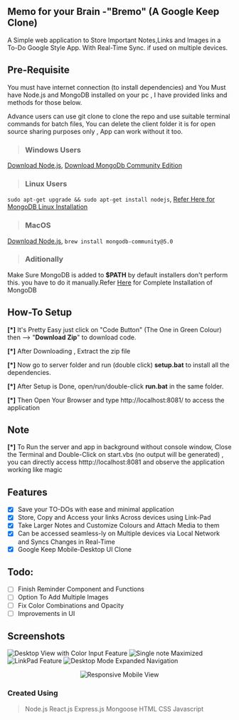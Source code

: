 ## Memo for your Brain -"Bremo" (A Google Keep Clone)
 A Simple web application to Store Important Notes,Links and Images in a To-Do Google Style App. With Real-Time Sync. if used on multiple devices.

## Pre-Requisite
You must have internet connection (to install dependencies) and You Must have Node.js and MongoDB installed on your pc , 
I have provided links and methods for those below.

 Advance users can use git clone to clone the repo and use suitable terminal commands for batch files, You can delete the client folder it is for open source sharing purposes only , App can work without it too.

>### Windows Users
[Download Node.js](https://nodejs.org/en/download/),
[Download MongoDb Community Edition](https://fastdl.mongodb.org/windows/mongodb-windows-x86_64-5.0.7-signed.msi)

>### Linux Users 
`sudo apt-get upgrade && sudo apt-get install nodejs`,
[Refer Here for MongoDB Linux Installation](https://www.mongodb.com/docs/manual/tutorial/install-mongodb-on-ubuntu/)

>### MacOS 
[Download Node.js](https://nodejs.org/en/download/),
`brew install mongodb-community@5.0`

>### Aditionally
Make Sure MongoDB is added to **$PATH** by default installers don't perform this. you have to do it manually.Refer [Here](https://www.mongodb.com/docs/guides/server/install/)
for Complete Installation of MongoDB
## How-To Setup 
**[*]** It's Pretty Easy just click on "Code Button" (The One in Green Colour) then --> "**Download Zip**" to download code.

**[*]** After Downloading , Extract the zip file  

**[*]** Now go to server folder and run (double click) **setup.bat** to install all the dependencies.

**[*]** After Setup is Done, open/run/double-click **run.bat** in the same folder.

**[*]** Then Open Your Browser and type http://localhost:8081/ to access the application

## Note
**[*]** To Run the server and app in background without console window, Close the Terminal and Double-Click on start.vbs (no output will be generated) , 
you can directly access htttp://localhost:8081 and observe the application working like magic 

 ## Features
- [X] Save your TO-DOs with ease and minimal application
- [X] Store, Copy and Access your links Across devices using Link-Pad
- [X] Take Larger Notes and Customize Colours and Attach Media to them
- [X] Can be accessed seamless-ly on Multiple devices via Local Network and Syncs Changes in Real-Time
- [X] Google Keep Mobile-Desktop UI Clone

## Todo:
- [ ] Finish Reminder Component and Functions
- [ ] Option To Add Multiple Images
- [ ] Fix Color Combinations and Opacity
- [ ] Improvements in UI

## Screenshots
![Desktop View with Color Input Feature](https://user-images.githubusercontent.com/28294883/162817393-b5575a99-4663-4a88-b7b7-0a5cae4cc26b.png)
![Single note Maximized](https://user-images.githubusercontent.com/28294883/162817399-b96cbb2b-b2c7-4ce1-996d-b502717c0f4a.png)
![LinkPad Feature](https://user-images.githubusercontent.com/28294883/162817407-ccb08237-3568-42eb-b40b-53746540c149.png)
![Desktop Mode Expanded Navigation](https://user-images.githubusercontent.com/28294883/162817411-c6708c15-15d4-489c-8028-e1cf33a18df1.png)
<p align="center"><img src="https://user-images.githubusercontent.com/28294883/162817775-eba0bd27-5438-4b29-b401-75a706869535.png" alt="Responsive Mobile View"></p>


### Created Using
> Node.js React.js Express.js Mongoose HTML CSS Javascript
 
